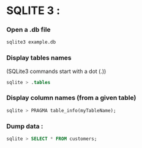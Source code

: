# SQLITE 3 :

### Open a .db file
```bash
sqlite3 example.db
```

### Display tables names
(SQLite3 commands start with a dot (.))  
```sql
sqlite > .tables
```

### Display column names (from a given table)
```sql
sqlite > PRAGMA table_info(myTableName);
```

### Dump data : 
```sql
sqlite > SELECT * FROM customers;
```
